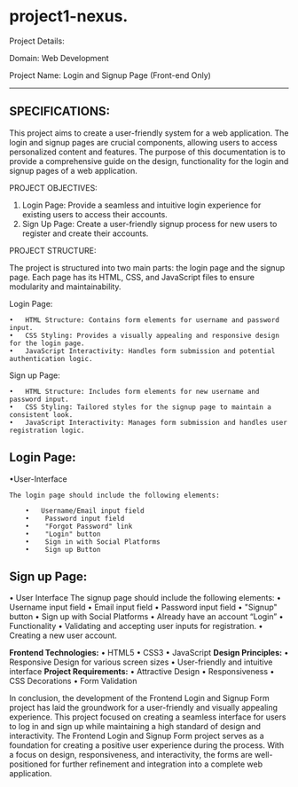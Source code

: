 # project1-nexus.

Project Details:

Domain: Web Development

Project Name: Login and Signup Page (Front-end Only)

-------------------------------------------------------------------------------------------------------------------------------------------
**SPECIFICATIONS:**
-------------------
This project aims to create a user-friendly  system for a web application. The login and signup pages are crucial components, allowing users to access personalized content and features. The purpose of this documentation is to provide a comprehensive guide on the design, functionality for the login and signup pages of a web application.

PROJECT OBJECTIVES:

1.	Login Page: Provide a seamless and intuitive login experience for existing users to access their accounts.
2.	Sign Up Page: Create a user-friendly signup process for new users to register and create their accounts.
	
PROJECT STRUCTURE:

The project is structured into two main parts: the login page and the signup page. Each page has its HTML, CSS, and JavaScript files to ensure modularity and maintainability.

Login Page:

    •	HTML Structure: Contains form elements for username and password input.
    •	CSS Styling: Provides a visually appealing and responsive design for the login page.
    •	JavaScript Interactivity: Handles form submission and potential authentication logic.
Sign up Page:

    •	HTML Structure: Includes form elements for new username and password input.
    •	CSS Styling: Tailored styles for the signup page to maintain a consistent look.
    •	JavaScript Interactivity: Manages form submission and handles user registration logic.
  	
**Login Page:**
----------------------
•User-Interface

	The login page should include the following elements:
 
        •   Username/Email input field
        •    Password input field
        •    "Forgot Password" link
        •    "Login" button
        •    Sign in with Social Platforms
        •    Sign up Button

**Sign up Page:**
-----------------------

•  User Interface
         The signup page should include the following elements:
        •	Username input field
        •	Email input field
        •	Password input field
        •	"Signup" button
        •	Sign up with Social Platforms
        •	Already have an account “Login”
•  Functionality
        •	Validating and accepting user inputs for registration.
        •	Creating a new user account.

**Frontend Technologies:**
      •	HTML5
      •	CSS3
      •	JavaScript
**Design Principles:**
      •	Responsive Design for various screen sizes
      •	User-friendly and intuitive interface
**Project Requirements:**
      •	Attractive Design
      •	Responsiveness
      •	CSS Decorations 
      •	Form Validation

In conclusion, the development of the Frontend Login and Signup Form project has laid the groundwork for a user-friendly and visually appealing experience. This project focused 
on creating a seamless interface for users to log in and sign up while maintaining a high standard of design and interactivity. The Frontend Login and Signup Form project serves as a 
foundation for creating a positive user experience during the process. With a focus on design, responsiveness, and interactivity, the forms are well-positioned for further refinement 
and integration into a complete web application.





